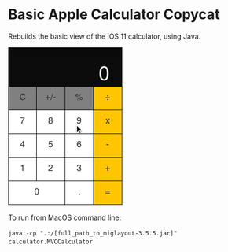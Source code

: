 # Basic Apple Calculator Copycat

Rebuilds the basic view of the iOS 11 calculator, using Java. 

![demo](demo.gif)

To run from MacOS command line:

`java -cp ".:/[full_path_to_miglayout-3.5.5.jar]" calculator.MVCCalculator`